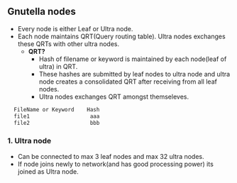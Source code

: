## Gnutella nodes
- Every node is either Leaf or Ultra node.
- Each node maintains QRT(Query routing table). Ultra nodes exchanges these QRTs with other ultra nodes.
  - **QRT?**
    - Hash of filename or keyword is maintained by each node(leaf of ultra) in QRT.
    - These hashes are submitted by leaf nodes to ultra node and ultra node creates a consolidated QRT after receiving from all leaf nodes.
    - Ultra nodes exchanges QRT amongst themseleves.
```c
  FileName or Keyword    Hash
  file1                   aaa
  file2                   bbb
```

### 1. Ultra node
  - Can be connected to max 3 leaf nodes and max 32 ultra nodes.
  - If node joins newly to network(and has good processing power) its joined as Ultra node.
